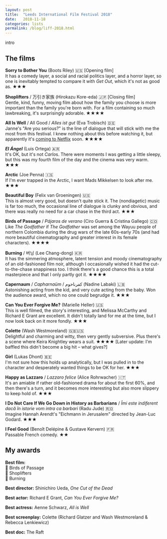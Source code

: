 ```yaml
---
layout: post
title:  "Leeds International Film Festival 2018"
date:   2018-11-18
categories: lists
permalink: /blog/liff-2018.html
---
```


intro

## The films

**Sorry to Bother You** (Boots Riley) 🇺🇸 [Opening film]  
It has a comedy layer, a social and racial politics layer, and a horror layer, so one is inevitably tempted to compare it with *Get Out*, which it's not as good as. ★★★

**Shoplifters** / 万引き家族 (Hirokazu Kore-eda) 🇯🇵 [Closing film]  
Gentle, kind, funny, moving film about how the family you choose is more important than the family you're born with. For a film containing so much lawbreaking, it's surprisingly adorable. ★★★★

**All Is Well** / All Good / *Alles ist gut* (Eva Trobisch) 🇩🇪  
Janne's "Are you serious?" is the line of dialogue that will stick with me the most from this festival. I knew nothing about this before watching it, but apparently it's [coming to Netflix](https://www.netflix.com/title/81030855) soon. ★★★★

***El Ángel*** (Luis Ortega) 🇦🇷  
It's OK, but it's not *Carlo*s. There were moments I was getting a little sleepy, but this was my fourth film of the day and the cinema was very warm. ★★★

**Arctic** (Joe Penna) 🇮🇸  
If I'm ever trapped in the Arctic, I want Mads Mikkelsen to look after me. ★★★

**Beautiful Boy** (Felix van Groeningen) 🇺🇸  
This is almost very good, but doesn't quite stick it. The (nondiagetic) music is far too much, the occasional line of dialogue is clunky and obvious, and there was really no need for a car chase in the third act. ★★★

**Birds of Passage** / *Pájaros de verano* (Ciro Guerra & Cristina Gallego) 🇨🇴  
Like *The Godfather* if *The Godfather* was set among the Wayuu people of northern Colombia during the drug wars of the late 60s-early 70s (and had more beautiful cinematography and greater interest in its female characters). ★★★★

**Burning** / 버닝 (Lee Chang-dong) 🇰🇷  
It has the simmering atmosphere, latent tension and moody cinematography of an old-fashioned film noir, although I occasionally wished it had the cut-to-the-chase snappiness too. I think there's a good chance this is a total masterpiece and that I only partly got it. ★★★★

**Capernaum** / *Capharnaüm* / كفرناحوم‎ (Nadine Labaki) 🇱🇧  
Astonishing acting from the kid, and very cute acting from the baby. Won the audience award, which no one could begrudge it. ★★★

**Can You Ever Forgive Me?** (Marielle Heller) 🇺🇸  
This is well filmed, the story's interesting, and Melissa McCarthy and Richard E Grant are excellent. It didn't totally land for me at the time, but I now look back on it more fondly. ★★★

**Colette** (Wash Westmoreland) 🇬🇧🇺🇸  
Delightful and charming and witty, then very gently subversive. Plus there's a scene where Keira Knightley wears a suit. ★★★★ [Later update: I'm baffled this didn't become a big hit – what gives?]

**Girl** (Lukas Dhont) 🇧🇪  
I'm not sure how this holds up analytically, but I was pulled in to the character and desperately wanted things to be OK for her. ★★★

**Happy as Lazzaro** / *Lazzaro felice* (Alice Rohrwacher) 🇮🇹  
It's an amiable if rather old-fashioned drama for about the first 60%, and then there's a turn, and it becomes more interesting but also more slippery to keep hold of. ★★★

**I Do Not Care If We Go Down in History as Barbarians** / *Îmi este indiferent dacă în istorie vom intra ca barbari* (Radu Jude) 🇷🇴  
Imagine Hannah Arendt's "Eichmann in Jerusalem" directed by Jean-Luc Godard. ★★★

**I Feel Good** (Benoît Delépine & Gustave Kervern) 🇫🇷  
Passable French comedy. ★★



## My awards

**Best film:**  
🥇 Birds of Passage  
🥈 Shoplifters  
🥉 Burning

**Best director:** Shinichiro Ueda, *One Cut of the Dead*

**Best actor:** Richard E Grant, *Can You Ever Forgive Me?*

**Best actress:** Aenne Schwarz, *All is Well*

**Best screenplay:** Colette (Richard Glatzer and Wash Westmoreland & Rebecca Lenkiewicz)

**Best doc:** The Raft
